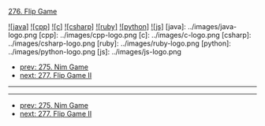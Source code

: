 [276. Flip Game](https://leetcode.com/problems/flip-game/)

[![java]](../java/276-flip-game.md)
[![cpp]](../cpp/276-flip-game.md)
[![c]](../c/276-flip-game.md)
[![csharp]](../csharp/276-flip-game.md)
[![ruby]](../ruby/276-flip-game.md)
[![python]](../python/276-flip-game.md)
[![js]](../js/276-flip-game.md)
[java]: ../images/java-logo.png
[cpp]: ../images/cpp-logo.png
[c]: ../images/c-logo.png
[csharp]: ../images/csharp-logo.png
[ruby]: ../images/ruby-logo.png
[python]: ../images/python-logo.png
[js]: ../images/js-logo.png

- [prev: 275. Nim Game](275-nim-game.md)
- [next: 277. Flip Game II](277-flip-game-ii.md)

---


---

- [prev: 275. Nim Game](275-nim-game.md)
- [next: 277. Flip Game II](277-flip-game-ii.md)
